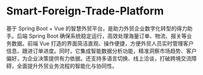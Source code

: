 # Smart-Foreign-Trade-Platform
基于 Spring Boot + Vue 的智慧外贸平台，是助力外贸企业数字化转型的得力助手。后端 Spring Boot 确保系统稳定运行，高效处理海量订单、物流、报关等业务数据。前端 Vue 打造的界面简洁直观、操作便捷，方便外贸人员实时管理客户信息、跟进订单进度。同时，它集成智能数据分析功能，精准洞察市场趋势、客户偏好，为企业决策提供有力依据。还支持多语言切换、线上洽谈，打破跨境交流障碍，全面提升外贸业务流程的智能化与协同性。 
